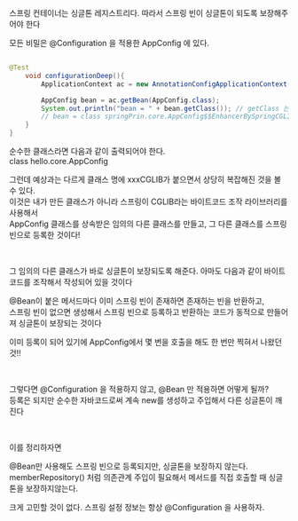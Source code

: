 
스프링 컨테이너는 싱글톤 레지스트리다. 따라서 스프링 빈이 싱글톤이 되도록 보장해주어야 한다

모든 비밀은 @Configuration 을 적용한 AppConfig 에 있다.


```java

@Test
    void configurationDeep(){
        ApplicationContext ac = new AnnotationConfigApplicationContext(AppConfig.class); // 스프링 빈으로 자동 등록

        AppConfig bean = ac.getBean(AppConfig.class);
        System.out.println("bean = " + bean.getClass()); // getClass 는 클래스 타입이 뭔지 알려준다
        // bean = class springPrin.core.AppConfig$$EnhancerBySpringCGLIB$$51ce47bf
    }
}

```

순수한 클래스라면 다음과 같이 출력되어야 한다. <br/>
class hello.core.AppConfig

그런데 예상과는 다르게 클래스 명에 xxxCGLIB가 붙으면서 상당히 복잡해진 것을 볼 수 있다. <br/>
이것은 내가 만든 클래스가 아니라 스프링이 CGLIB라는 바이트코드 조작 라이브러리를 사용해서 <br/>
AppConfig 클래스를 상속받은 임의의 다른 클래스를 만들고, 그 다른 클래스를 스프링 빈으로 등록한 것이다!

<br/>

그 임의의 다른 클래스가 바로 싱글톤이 보장되도록 해준다. 아마도 다음과 같이 바이트 코드를 조작해서 작성되어 있을 것이다

@Bean이 붙은 메서드마다 이미 스프링 빈이 존재하면 존재하는 빈을 반환하고, <br/>
스프링 빈이 없으면 생성해서 스프링 빈으로 등록하고 반환하는 코드가 동적으로 만들어져 싱글톤이 보장되는 것이다

이미 등록이 되어 있기에 AppConfig에서 몇 번을 호출을 해도 한 번만 찍혀서 나왔던 것!!

<br/>

그렇다면 @Configuration 을 적용하지 않고, @Bean 만 적용하면 어떻게 될까? <br/>
등록은 되지만 순수한 자바코드로써 계속 new를 생성하고 주입해서 다른 싱글톤이 깨진다

<br/>

이를 정리하자면

@Bean만 사용해도 스프링 빈으로 등록되지만, 싱글톤을 보장하지 않는다. <br/>
memberRepository() 처럼 의존관계 주입이 필요해서 메서드를 직접 호출할 때 싱글톤을 보장하지않는다.

크게 고민할 것이 없다. 스프링 설정 정보는 항상 @Configuration 을 사용하자.
